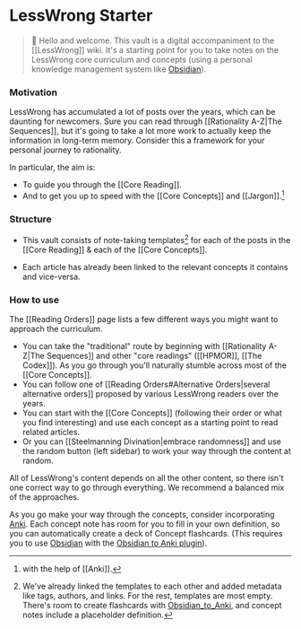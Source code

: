 # LessWrong Starter

> 👋 Hello and welcome. This vault is a digital accompaniment to the [[LessWrong]] wiki. It's a starting point for you to take notes on the LessWrong core curriculum and concepts (using a personal knowledge management system like [Obsidian](https://obsidian.md/)).

### Motivation
LessWrong has accumulated a lot of posts over the years, which can be daunting for newcomers. Sure you can read through [[Rationality A-Z|The Sequences]], but it's going to take a lot more work to actually keep the information in long-term memory. Consider this a framework for your personal journey to rationality. 

In particular, the aim is:
- To guide you through the [[Core Reading]].
- And to get you up to speed with the [[Core Concepts]] and [[Jargon]].[^0]

[^0]: with the help of [[Anki]].

### Structure
- This vault consists of note-taking templates[^1] for each of the posts in the [[Core Reading]] & each of the [[Core Concepts]]. 
- Each article has already been linked to the relevant concepts it contains and vice-versa. 

	[^1]: We've already linked the templates to each other and added metadata like tags, authors, and links. For the rest, templates are most empty. There's room to create flashcards with [Obsidian_to_Anki](https://github.com/Pseudonium/Obsidian_to_Anki), and concept notes include a placeholder definition.

### How to use
The [[Reading Orders]] page lists a few different ways you might want to approach the curriculum.
- You can take the "traditional" route by beginning with [[Rationality A-Z|The Sequences]] and other "core readings" ([[HPMOR]], [[The Codex]]). As you go through you'll naturally stumble across most of the [[Core Concepts]].  
- You can follow one of [[Reading Orders#Alternative Orders|several alternative orders]] proposed by various LessWrong readers over the years.  
- You can start with the [[Core Concepts]] (following their order or what you find interesting) and use each concept as a starting point to read related articles.
- Or you can [[Steelmanning Divination|embrace randomness]] and use the random button (left sidebar) to work your way through the content at random. 

All of LessWrong's content depends on all the other content, so there isn't one correct way to go through everything. We recommend a balanced mix of the approaches. 

As you go make your way through the concepts, consider incorporating [Anki](https://ankiweb.net/about). Each concept note has room for you to fill in your own definition, so you can automatically create a deck of Concept flashcards. (This requires you to use [Obsidian](https://obsidian.md/) with the [Obsidian to Anki plugin](https://github.com/Pseudonium/Obsidian_to_Anki/wiki)).